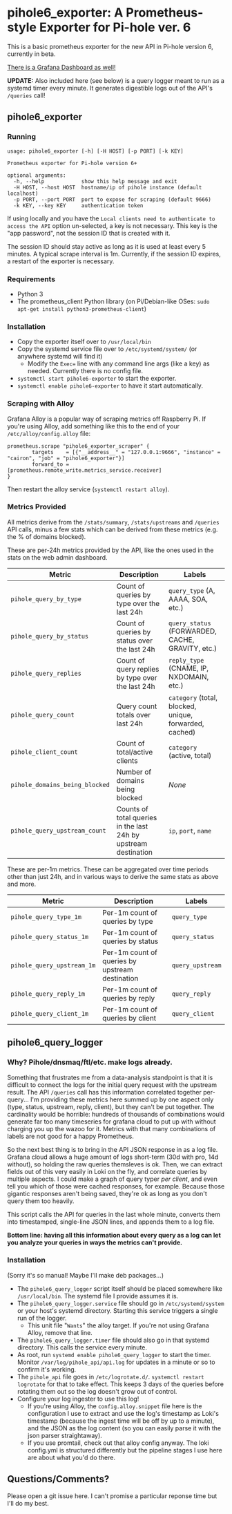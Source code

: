 # pihole6_exporter: A Prometheus-style Exporter for Pi-hole ver. 6

This is a basic prometheus exporter for the new API in Pi-hole version 6, currently in beta.

[There is a Grafana Dashboard as well!](https://grafana.com/grafana/dashboards/21043-pi-hole-ver6-stats/)

**UPDATE:** Also included here (see below) is a query logger meant to run as a systemd timer every minute.  It generates digestible logs out of the API's `/queries` call!

## pihole6_exporter

### Running

```
usage: pihole6_exporter [-h] [-H HOST] [-p PORT] [-k KEY]

Prometheus exporter for Pi-hole version 6+

optional arguments:
  -h, --help            show this help message and exit
  -H HOST, --host HOST  hostname/ip of pihole instance (default localhost)
  -p PORT, --port PORT  port to expose for scraping (default 9666)
  -k KEY, --key KEY     authentication token
```

If using locally and you have the `Local clients need to authenticate to access the API` option un-selected, a key is not necessary.  This key is the "app password", not the session ID that is created with it.

The session ID should stay active as long as it is used at least every 5 minutes.  A typical scrape interval is 1m.  Currently, if the session ID expires, a restart of the exporter is necessary.

### Requirements

* Python 3
* The prometheus_client Python library (on Pi/Debian-like OSes: `sudo apt-get install python3-prometheus-client`)

### Installation

* Copy the exporter itself over to `/usr/local/bin`
* Copy the systemd service file over to `/etc/systemd/system/` (or anywhere systemd will find it)
    * Modify the `Exec=` line with any command line args (like a key) as needed.  Currently there is no config file.  
* `systemctl start pihole6-exporter` to start the exporter.
* `systemctl enable pihole6-exporter` to have it start automatically.

### Scraping with Alloy

Grafana Alloy is a popular way of scraping metrics off Raspberry Pi.  If you're using Alloy, add something like this to the end of your `/etc/alloy/config.alloy` file:

```
prometheus.scrape "pihole6_exporter_scraper" {
        targets    = [{"__address__" = "127.0.0.1:9666", "instance" = "cairon", "job" = "pihole6_exporter"}]
        forward_to = [prometheus.remote_write.metrics_service.receiver]
}
```

Then restart the alloy service (`systemctl restart alloy`).

### Metrics Provided

All metrics derive from the `/stats/summary`, `/stats/upstreams` and `/queries` API calls, minus a few stats which can be derived from these metrics (e.g. the % of domains blocked).

These are per-24h metrics provided by the API, like the ones used in the stats on the web admin dashboard.

| Metric | Description | Labels |
|--------|-------------|--------|
| `pihole_query_by_type` | Count of queries by type over the last 24h | `query_type` (A, AAAA, SOA, etc.) |
| `pihole_query_by_status` | Count of queries by status over the last 24h | `query_status` (FORWARDED, CACHE, GRAVITY, etc.) |
| `pihole_query_replies` | Count of query replies by type over the last 24h | `reply_type` (CNAME, IP, NXDOMAIN, etc.) |
| `pihole_query_count` | Query count totals over last 24h | `category` (total, blocked, unique, forwarded, cached) |
| `pihole_client_count` | Count of total/active clients | `category` (active, total) |
| `pihole_domains_being_blocked` | Number of domains being blocked | *None* |
| `pihole_query_upstream_count` | Counts of total queries in the last 24h by upstream destination | `ip`, `port`, `name` |

These are per-1m metrics.  These can be aggregated over time periods other than just 24h, and in various ways to derive the same stats as above and more.

| Metric | Description | Labels |
|--------|-------------|--------|
| `pihole_query_type_1m` | Per-1m count of queries by type | `query_type` |
| `pihole_query_status_1m` | Per-1m count of queries by status | `query_status` |
| `pihole_query_upstream_1m` | Per-1m count of queries by upstream destination | `query_upstream` |
| `pihole_query_reply_1m` | Per-1m count of queries by reply | `query_reply` |
| `pihole_query_client_1m` | Per-1m count of queries by client |  `query_client` |

## pihole6_query_logger

### Why? Pihole/dnsmaq/ftl/etc. make logs already.

Something that frustrates me from a data-analysis standpoint is that it is difficult to connect the logs for the initial query request with the upstream result.  The API `/queries` call has this information correlated together per-query...  I'm providing these metrics here summed up by one aspect only (type, status, upstream, reply, client), but they can't be put together.  The cardinality would be horrible: hundreds of thousands of combinations would generate far too many timeseries for grafana cloud to put up with without charging you up the wazoo for it.  Metrics with that many combinations of labels are not good for a happy Prometheus.

So the next best thing is to bring in the API JSON response in as a log file.  Grafana cloud allows a huge amount of logs short-term (30d with pro, 14d without), so holding the raw queries themsleves is ok.  Then, we can extract fields out of this very easily in Loki on the fly, and correlate queries by multiple aspects.  I could make a graph of query typer *per client*, and even tell you which of those were cached responses, for example.  Because those gigantic responses aren't being saved, they're ok as long as you don't query them too heavily.

This script calls the API for queries in the last whole minute, converts them into timestamped, single-line JSON lines, and appends them to a log file.

**Bottom line: having all this information about every query as a log can let you analyze your queries in ways the metrics can't provide.**

### Installation

(Sorry it's so manual!  Maybe I'll make deb packages...)

* The `pihole6_query_logger` script itself should be placed somewhere like `/usr/local/bin`.  The systemd file I provide assumes it is.
* The `pihole6_query_logger.service` file should go in `/etc/systemd/system` or your host's systemd directory.  Starting this service triggers a single run of the logger.
    * This unit file "`Wants`" the alloy target.  If you're not using Grafana Alloy, remove that line.
* The `pihole6_query_logger.timer` file should also go in that systemd directory.  This calls the service every minute.
* As root, run `systemd enable pihole6_query_logger` to start the timer.  Monitor `/var/log/pihole_api/api.log` for updates in a minute or so to confirm it's working.
* The `pihole_api` file goes in `/etc/logrotate.d/`.  `systemctl restart logrotate` for that to take effect.  This keeps 3 days of the queries before rotating them out so the log doesn't grow out of control.
* Configure your log ingester to use this log!
    * If you're using Alloy, the `config.alloy.snippet` file here is the configuration I use to extract and use the log's timestamp as Loki's timestamp (because the ingest time will be off by up to a minute), and the JSON as the log content (so you can easily parse it with the json parser straightaway).
    * If you use promtail, check out that alloy config anyway.  The loki config.yml is structured differently but the pipeline stages I use here are about what you'd do there.

## Questions/Comments?

Please open a git issue here.  I can't promise a particular reponse time but I'll do my best.
